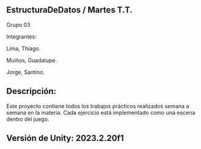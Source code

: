 ## EstructuraDeDatos / Martes T.T.

Grupo 03

Integrantes:

Lima, Thiago.

Muiños, Guadalupe.

Jorge, Santino.

## Descripción:
Este proyecto contiene todos los trabajos prácticos realizados semana a semana en la materia. Cada ejercicio está implementado como una escena dentro del juego.

## Versión de Unity: 2023.2.20f1